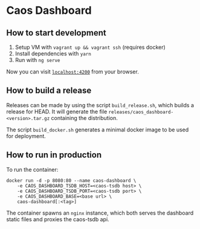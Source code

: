 # Caos Dashboard

## How to start development

  1. Setup VM with `vagrant up && vagrant ssh` (requires docker)
  2. Install dependencies with `yarn`
  3. Run with `ng serve`

Now you can visit [`localhost:4200`](https://localhost:4200) from your browser.

## How to build a release

Releases can be made by using the script `build_release.sh`, which
builds a release for HEAD. It will generate the file
`releases/caos_dashboard-<version>.tar.gz` containing the distribution.

The script `build_docker.sh` generates a minimal docker image to be used
for deployment.

## How to run in production

To run the container:
```
docker run -d -p 8080:80 --name caos-dashboard \
    -e CAOS_DASHBOARD_TSDB_HOST=<caos-tsdb host> \
    -e CAOS_DASHBOARD_TSDB_PORT=<caos-tsdb port> \
    -e CAOS_DASHBOARD_BASE=<base url> \
    caos-dashboard[:<tag>]
```

The container spawns an `nginx` instance, which both serves the
dashboard static files and proxies the caos-tsdb api.
